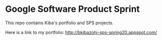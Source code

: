 # Google Software Product Sprint

This repo contains Kiba's portfolio and SPS projects.

Here is a link to my portfolio: http://bkibazohi-sps-spring20.appspot.com/